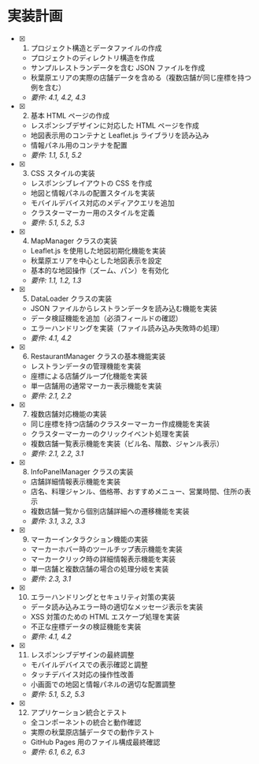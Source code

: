 # 実装計画

- [x] 1. プロジェクト構造とデータファイルの作成

  - プロジェクトのディレクトリ構造を作成
  - サンプルレストランデータを含む JSON ファイルを作成
  - 秋葉原エリアの実際の店舗データを含める（複数店舗が同じ座標を持つ例を含む）
  - _要件: 4.1, 4.2, 4.3_

- [x] 2. 基本 HTML ページの作成

  - レスポンシブデザインに対応した HTML ページを作成
  - 地図表示用のコンテナと Leaflet.js ライブラリを読み込み
  - 情報パネル用のコンテナを配置
  - _要件: 1.1, 5.1, 5.2_

- [x] 3. CSS スタイルの実装

  - レスポンシブレイアウトの CSS を作成
  - 地図と情報パネルの配置スタイルを実装
  - モバイルデバイス対応のメディアクエリを追加
  - クラスターマーカー用のスタイルを定義
  - _要件: 5.1, 5.2, 5.3_

- [x] 4. MapManager クラスの実装

  - Leaflet.js を使用した地図初期化機能を実装
  - 秋葉原エリアを中心とした地図表示を設定
  - 基本的な地図操作（ズーム、パン）を有効化
  - _要件: 1.1, 1.2, 1.3_

- [x] 5. DataLoader クラスの実装

  - JSON ファイルからレストランデータを読み込む機能を実装
  - データ検証機能を追加（必須フィールドの確認）
  - エラーハンドリングを実装（ファイル読み込み失敗時の処理）
  - _要件: 4.1, 4.2_

- [x] 6. RestaurantManager クラスの基本機能実装

  - レストランデータの管理機能を実装
  - 座標による店舗グループ化機能を実装
  - 単一店舗用の通常マーカー表示機能を実装
  - _要件: 2.1, 2.2_

- [x] 7. 複数店舗対応機能の実装

  - 同じ座標を持つ店舗のクラスターマーカー作成機能を実装
  - クラスターマーカーのクリックイベント処理を実装
  - 複数店舗一覧表示機能を実装（ビル名、階数、ジャンル表示）
  - _要件: 2.1, 2.2, 3.1_

- [x] 8. InfoPanelManager クラスの実装

  - 店舗詳細情報表示機能を実装
  - 店名、料理ジャンル、価格帯、おすすめメニュー、営業時間、住所の表示
  - 複数店舗一覧から個別店舗詳細への遷移機能を実装
  - _要件: 3.1, 3.2, 3.3_

- [x] 9. マーカーインタラクション機能の実装

  - マーカーホバー時のツールチップ表示機能を実装
  - マーカークリック時の詳細情報表示機能を実装
  - 単一店舗と複数店舗の場合の処理分岐を実装
  - _要件: 2.3, 3.1_

- [x] 10. エラーハンドリングとセキュリティ対策の実装

  - データ読み込みエラー時の適切なメッセージ表示を実装
  - XSS 対策のための HTML エスケープ処理を実装
  - 不正な座標データの検証機能を実装
  - _要件: 4.1, 4.2_

- [x] 11. レスポンシブデザインの最終調整

  - モバイルデバイスでの表示確認と調整
  - タッチデバイス対応の操作性改善
  - 小画面での地図と情報パネルの適切な配置調整
  - _要件: 5.1, 5.2, 5.3_

- [x] 12. アプリケーション統合とテスト
  - 全コンポーネントの統合と動作確認
  - 実際の秋葉原店舗データでの動作テスト
  - GitHub Pages 用のファイル構成最終確認
  - _要件: 6.1, 6.2, 6.3_
